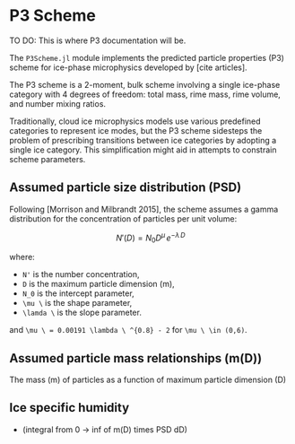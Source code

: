 # P3 Scheme
TO DO: This is where P3 documentation will be.

The `P3Scheme.jl` module implements the predicted particle properties
 (P3) scheme for ice-phase microphysics developed by [cite articles].

The P3 scheme is a 2-moment, bulk scheme involving a
 single ice-phase category with 4 degrees of freedom: total mass,
 rime mass, rime volume, and number mixing ratios.

Traditionally, cloud ice microphysics models use various predefined
 categories to represent ice modes, but the P3 scheme sidesteps the
 problem of prescribing transitions between ice categories by adopting
 a single ice category. This simplification might
 aid in attempts to constrain scheme parameters.

## Assumed particle size distribution (PSD)

Following [Morrison and Milbrandt 2015], the scheme assumes a
 gamma distribution for the concentration of particles per unit volume:

```math
N'(D) = N_{0} D^\mu \, e^{-\lambda \, D}
```

where:
 - ``N'`` is the number concentration,
 - ``D`` is the maximum particle dimension (m),
 - ``N_0`` is the intercept parameter,
 - ``\mu \`` is the shape parameter,
 - ``\lamda \`` is the slope parameter.

and ``\mu \ = 0.00191 \lambda \ ^{0.8} - 2`` for ``\mu \ \in (0,6)``.

## Assumed particle mass relationships (m(D))

The mass (m) of particles as a function of maximum particle dimension (D)



## Ice specific humidity
- (integral from 0 -> inf of m(D) times PSD dD)
